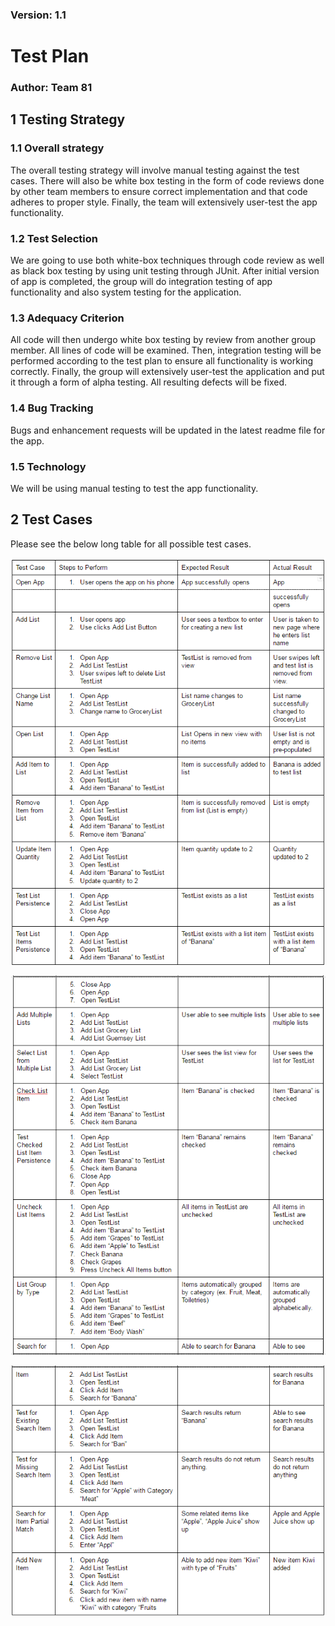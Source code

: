 ### Version: 1.1
# Test Plan

### Author: Team 81

## 1 Testing Strategy

### 1.1 Overall strategy

The overall testing strategy will involve manual testing against the test cases. There will also be white box testing in the form of code reviews done by other team members to ensure correct implementation and that code adheres to proper style. Finally, the team will extensively user-test the app functionality.

### 1.2 Test Selection

We are going to use both white-box techniques through code review as well as black box testing by using unit testing through JUnit. After initial version of app is completed, the group will do integration testing of app functionality and also system testing for the application.

### 1.3 Adequacy Criterion

 All code will then undergo white box testing by review from another group member. All lines of code will be examined. Then, integration testing will be performed according to the test plan to ensure all functionality is working correctly. Finally, the group will extensively user-test the application and put it through a form of alpha testing. All resulting defects will be fixed.

### 1.4 Bug Tracking

Bugs and enhancement requests will be updated in the latest readme file for the app.

### 1.5 Technology

We will be using manual testing to test the app functionality.

## 2 Test Cases

Please see the below long table for all possible test cases.


![alt text](./figures/TestPlanTable1.png)

![alt text](./figures/TestPlanTable2.png)

![alt text](./figures/TestPlanTable3.png)




